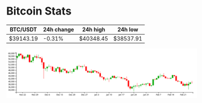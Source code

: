 # Bitcoin Stats

BTC/USDT|24h change|24h high|24h low|
|---|---|---|---|
|$39143.19|-0.31%|$40348.45|$38537.91|

<img src="./chart.svg">
